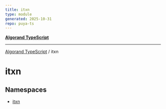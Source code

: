 ```yaml
---
title: itxn
type: module
generated: 2025-10-31
repo: puya-ts
---
```

[**Algorand TypeScript**](../README.md)

***

[Algorand TypeScript](../modules.md) / itxn

# itxn

## Namespaces

- [itxn](namespaces/itxn/README.md)
